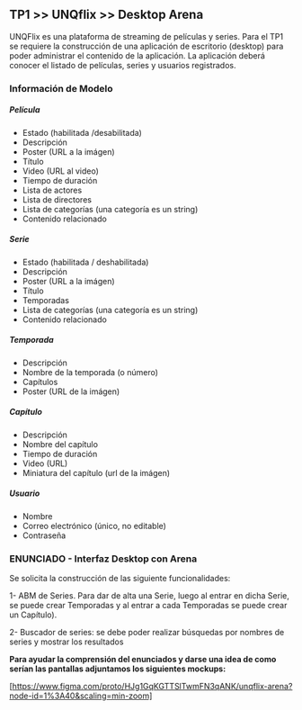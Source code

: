 ## TP1 >> UNQflix >> Desktop Arena


UNQFlix es una plataforma de streaming de películas y series. Para el TP1 se requiere la construcción de una aplicación de escritorio (desktop) para poder administrar el contenido de la aplicación.
La aplicación deberá conocer el listado de películas, series y usuarios registrados.

### Información de Modelo

##### Película
- Estado (habilitada /desabilitada)
- Descripción
- Poster (URL a la imágen)
- Título
- Video (URL al video)
- Tiempo de duración
- Lista de actores
- Lista de directores
- Lista de categorías (una categoría es un string)
- Contenido relacionado

##### Serie
- Estado (habilitada / deshabilitada)
- Descripción
- Poster (URL a la imágen)
- Título
- Temporadas
- Lista de categorías (una categoría es un string)
- Contenido relacionado

##### Temporada
- Descripción
- Nombre de la temporada (o número)
- Capítulos
- Poster (URL de la imágen)

##### Capítulo
- Descripción
- Nombre del capítulo
- Tiempo de duración
- Video (URL)
- Miniatura del capítulo (url de la imágen)

##### Usuario
- Nombre
- Correo electrónico (único, no editable)
- Contraseña


### ENUNCIADO - Interfaz Desktop con Arena

Se solicita la construcción de las siguiente funcionalidades:

1- ABM de Series. Para dar de alta una Serie, luego al entrar en dicha Serie, se puede crear Temporadas y al entrar a cada Temporadas se puede crear un Capítulo).

2- Buscador de series: se debe poder realizar búsquedas por nombres de series y mostrar los resultados

**Para ayudar la comprensión del enunciados y darse una idea de como serían las pantallas adjuntamos los siguientes mockups:**

[https://www.figma.com/proto/HJg1GqKGTTSlTwmFN3qANK/unqflix-arena?node-id=1%3A40&scaling=min-zoom]

